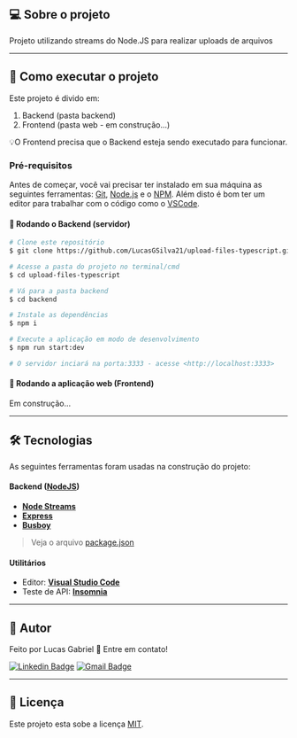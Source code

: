 ## 💻 Sobre o projeto

Projeto utilizando streams do Node.JS para realizar uploads de arquivos

---

## 🚀 Como executar o projeto

Este projeto é divido em:
1. Backend (pasta backend) 
2. Frontend (pasta web - em construção...)

💡O Frontend precisa que o Backend esteja sendo executado para funcionar.

### Pré-requisitos

Antes de começar, você vai precisar ter instalado em sua máquina as seguintes ferramentas:
[Git](https://git-scm.com), [Node.js](https://nodejs.org/en/) e o [NPM](https://www.npmjs.com/).
Além disto é bom ter um editor para trabalhar com o código como o [VSCode](https://code.visualstudio.com/).

#### 🎲 Rodando o Backend (servidor)

```bash
# Clone este repositório
$ git clone https://github.com/LucasGSilva21/upload-files-typescript.git

# Acesse a pasta do projeto no terminal/cmd
$ cd upload-files-typescript

# Vá para a pasta backend
$ cd backend

# Instale as dependências
$ npm i

# Execute a aplicação em modo de desenvolvimento
$ npm run start:dev

# O servidor inciará na porta:3333 - acesse <http://localhost:3333>
```

#### 🧭 Rodando a aplicação web (Frontend)
Em construção...

---

## 🛠 Tecnologias

As seguintes ferramentas foram usadas na construção do projeto:

#### **Backend**  ([NodeJS](https://nodejs.org/en/))

-   **[Node Streams](https://nodejs.dev/learn/nodejs-streams)**
-   **[Express](https://expressjs.com/)**
-   **[Busboy](https://www.npmjs.com/package/busboy)**

> Veja o arquivo  [package.json](https://github.com/LucasGSilva21/upload-files-typescript/blob/main/backend/package.json)

#### Utilitários
-   Editor:  **[Visual Studio Code](https://code.visualstudio.com/)**
-   Teste de API:  **[Insomnia](https://insomnia.rest/)**

---

## 👤 Autor
Feito por Lucas Gabriel  👋 Entre em contato!

[![Linkedin Badge](https://img.shields.io/badge/-Lucas-blue?style=flat-square&logo=Linkedin&logoColor=white&link=https://www.linkedin.com/in/lucas-gabriel-30aab4183/)](https://www.linkedin.com/in/lucas-gabriel-30aab4183/) 
[![Gmail Badge](https://img.shields.io/badge/-lucasgsilva2102@gmail.com-c14438?style=flat-square&logo=Gmail&logoColor=white&link=mailto:lucasgsilva2102@gmail.com)](mailto:lucasgsilva2102@gmail.com)

---

## 📝 Licença
Este projeto esta sobe a licença [MIT](./LICENSE.md).
